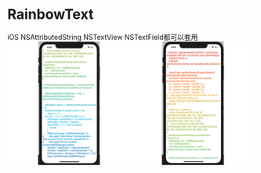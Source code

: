 # RainbowText
iOS NSAttributedString NSTextView NSTextField都可以套用
![avatar](https://github.com/DeliriousLee/RainbowText/blob/master/third.png)

